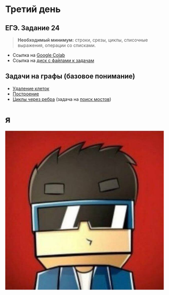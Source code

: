# Третий день

## ЕГЭ. Задание 24

 > **Необходимый минимум:** строки, срезы, циклы, списочные выражения, операции со списками. 

 - Ссылка на [Google Colab](https://colab.research.google.com/drive/1UNlHD5QiG71vWatoV7_z6_k7xsdF5E_K?usp=sharing)
 - Ссылка на [диск с файлами к задачам](https://drive.google.com/drive/folders/1Uew_Tr-_krybbP8QxtOHRCZ11XTl3y5i?usp=sharing)

## Задачи на графы (базовое понимание)
 - [Удаление клеток](https://informatics.msk.ru/mod/statements/view.php?chapterid=652#1)
 - [Построение](https://informatics.msk.ru/mod/statements/view.php?chapterid=166#1)
 - [Циклы через ребра](https://informatics.msk.ru/mod/statements/view.php?chapterid=112824#1) (задача на [поиск мостов](http://www.e-maxx-ru.1gb.ru/algo/bridge_searching))
  
# я
![alt text](image.png)